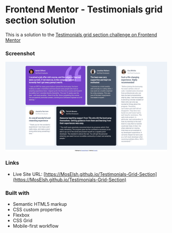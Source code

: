 # Frontend Mentor - Testimonials grid section solution

This is a solution to the [Testimonials grid section challenge on Frontend Mentor](https://www.frontendmentor.io/challenges/testimonials-grid-section-Nnw6J7Un7)

### Screenshot

![](./screenshot.png)

### Links

- Live Site URL: [https://MosElsh.github.io/Testimonials-Grid-Section](https://MosElsh.github.io/Testimonials-Grid-Section)

### Built with

- Semantic HTML5 markup
- CSS custom properties
- Flexbox
- CSS Grid
- Mobile-first workflow
